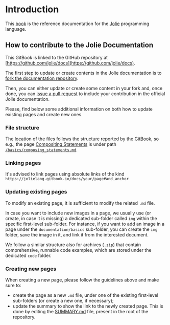 # Introduction

This [book](https://jolielang.gitbooks.io/docs/content/) is the reference documentation for the [Jolie](http://jolie-lang.org) programming language.

## How to contribute to the Jolie Documentation

This GitBook is linked to the GitHub repository at [https://github.com/jolie/docs](https://github.com/jolie/docs).

The first step to update or create contents in the Jolie documentation is to [fork the documentation repository](https://github.com/jolie/docs#fork-destination-box).

Then, you can either update or create some content in your fork and, once done, you can [issue a pull request](https://help.github.com/articles/creating-a-pull-request/) to include your contribution in the official Jolie documentation.

Please, find below some additional information on both how to update existing pages and create new ones.

### File structure

The location of the files follows the structure reported by the [GitBook](https://jolielang.gitbook.io/docs), so e.g., the page [Compositing Statements](https://jolielang.gitbook.io/docs/basics/composing_statements) is under path [`/basics/composing_statements.md`](https://github.com/jolie/docs/blob/master/basics/composing_statements.md).

### Linking pages

It's advised to link pages using absolute links of the kind `https://jolielang.gitbook.io/docs/your/page#and_anchor`

### Updating existing pages

To modify an existing page, it is sufficient to modify the related `.md` file.

In case you want to include new images in a page, we usually use \(or create, in case it is missing\) a dedicated sub-folder called `img` within the specific first-level sub-folder. For instance, if you want to add an image in a page under the `documentation/basics` sub-folder, you can create the `img` folder, save the image in it, and link it from the interested document.

We follow a similar structure also for archives \(`.zip`\) that contain comprehensive, runnable code examples, which are stored under the dedicated `code` folder.

### Creating new pages

When creating a new page, please follow the guidelines above and make sure to:

* create the page as a new `.md` file, under one of the existing first-level sub-folders \(or create a new one, if necessary\);
* update the summary to show the link to the newly created page. This is done by editing the [SUMMARY.md](https://github.com/jolie/docs/blob/master/SUMMARY.md) file, present in the root of the repository.

